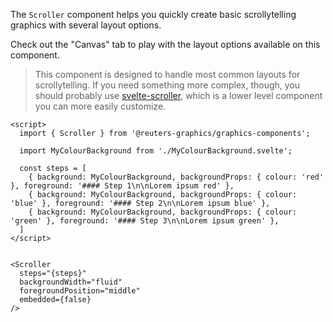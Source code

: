 The `Scroller` component helps you quickly create basic scrollytelling graphics with several layout options.

Check out the "Canvas" tab to play with the layout options available on this component.

> This component is designed to handle most common layouts for scrollytelling. If you need something more complex, though, you should probably use [svelte-scroller](https://github.com/sveltejs/svelte-scroller), which is a lower level component you can more easily customize.

```svelte
<script>
  import { Scroller } from '@reuters-graphics/graphics-components';

  import MyColourBackground from './MyColourBackground.svelte';

  const steps = [
    { background: MyColourBackground, backgroundProps: { colour: 'red' }, foreground: '#### Step 1\n\nLorem ipsum red' },
    { background: MyColourBackground, backgroundProps: { colour: 'blue' }, foreground: '#### Step 2\n\nLorem ipsum blue' },
    { background: MyColourBackground, backgroundProps: { colour: 'green' }, foreground: '#### Step 3\n\nLorem ipsum green' },
  ]
</script>


<Scroller
  steps="{steps}"
  backgroundWidth="fluid"
  foregroundPosition="middle"
  embedded={false}
/>
```

